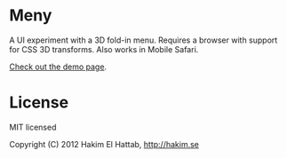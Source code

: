 # Meny

A UI experiment with a 3D fold-in menu. Requires a browser with support for CSS 3D transforms. Also works in Mobile Safari.

[Check out the demo page](http://lab.hakim.se/meny/).

# License

MIT licensed

Copyright (C) 2012 Hakim El Hattab, http://hakim.se